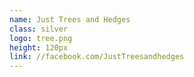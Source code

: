 ```yaml
---
name: Just Trees and Hedges
class: silver
logo: tree.png
height: 120px
link: //facebook.com/JustTreesandhedges
---
```

